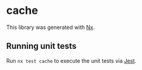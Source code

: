 # cache

This library was generated with [Nx](https://nx.dev).

## Running unit tests

Run `nx test cache` to execute the unit tests via [Jest](https://jestjs.io).
